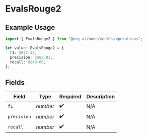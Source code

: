 # EvalsRouge2

## Example Usage

```typescript
import { EvalsRouge2 } from "@orq-ai/node/models/operations";

let value: EvalsRouge2 = {
  f1: 5027.13,
  precision: 6503.91,
  recall: 9249.66,
};
```

## Fields

| Field              | Type               | Required           | Description        |
| ------------------ | ------------------ | ------------------ | ------------------ |
| `f1`               | *number*           | :heavy_check_mark: | N/A                |
| `precision`        | *number*           | :heavy_check_mark: | N/A                |
| `recall`           | *number*           | :heavy_check_mark: | N/A                |
